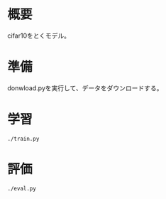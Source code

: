 # 概要
cifar10をとくモデル。

# 準備
donwload.pyを実行して、データをダウンロードする。

# 学習
```
./train.py
```

# 評価
```
./eval.py
```
